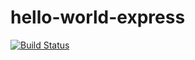 # hello-world-express

[![Build Status](https://dev.azure.com/suchengqing/suchengqing/_apis/build/status/chengqing-su.hello-world-express?branchName=master)](https://dev.azure.com/suchengqing/suchengqing/_build/latest?definitionId=1&branchName=master)
